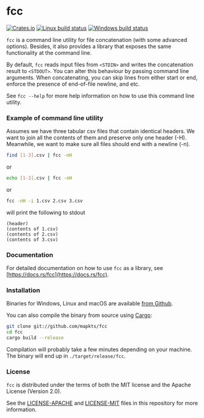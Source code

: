 # fcc

[![Crates.io](https://img.shields.io/crates/v/fcc?style=flat-square)](https://crates.io/crates/fcc)
[![Linux build status](https://travis-ci.org/mapkts/fcc.svg?branch=master)](https://travis-ci.org/mapkts/fcc)
[![Windows build status](https://ci.appveyor.com/api/projects/status/github/mapkts/fcc?svg=true)](https://ci.appveyor.com/project/mapkts/fcc)

`fcc` is a command line utility for file concatenation (with some advanced options). Besides, it also provides a library that exposes the same functionality at the command line.

By default, `fcc` reads input files from `<STDIN>` and writes the concatenation result to `<STDOUT>`. You can alter this behaviour by passing command line arguments. When concatenating, you can skip lines from either start or end, enforce the presence of end-of-file newline, and etc.

See `fcc --help` for more help information on how to use this command line utility.

### Example of command line utility

Assumes we have three tabular csv files that contain identical headers. We want to join all the contents of them
and preserve only one header (-H). Meanwhile, we want to make sure all files should end with a newline (-n).

```bash
find [1-3].csv | fcc -nH
```

or

```bash
echo [1-3].csv | fcc -nH
```

or

```bash
fcc -nH -i 1.csv 2.csv 3.csv
```

will print the following to stdout

```
(header)
(contents of 1.csv)
(contents of 2.csv)
(contents of 3.csv)
```

### Documentation

For detailed documentation on how to use `fcc` as a library, see [https://docs.rs/fcc](https://docs.rs/fcc).

### Installation

Binaries for Windows, Linux and macOS are available [from Github](https://github.com/mapkts/fcc/releases/latest).

You can also compile the binary from source using [Cargo](https://www.rust-lang.org/tools/install):

```bash
git clone git://github.com/mapkts/fcc
cd fcc
cargo build --release
```
Compilation will probably take a few minutes depending on your machine. The
binary will end up in `./target/release/fcc`.

### License

`fcc` is distributed under the terms of both the MIT license and the Apache License (Version 2.0).

See the [LICENSE-APACHE](LICENSE-APACHE) and [LICENSE-MIT](LICENSE-MIT) files in this repository for more information.
